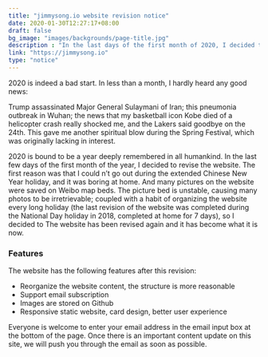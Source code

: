 ```yaml
---
title: "jimmysong.io website revision notice"
date: 2020-01-30T12:27:17+08:00
draft: false
bg_image: "images/backgrounds/page-title.jpg"
description : "In the last days of the first month of 2020, I decided to revamp the website."
link: "https://jimmysong.io"
type: "notice"
---
```


2020 is indeed a bad start. In less than a month, I hardly heard any good news:

Trump assassinated Major General Sulaymani of Iran; this pneumonia outbreak in Wuhan; the news that my basketball icon Kobe died of a helicopter crash really shocked me, and the Lakers said goodbye on the 24th. This gave me another spiritual blow during the Spring Festival, which was originally lacking in interest.

2020 is bound to be a year deeply remembered in all humankind. In the last few days of the first month of the year, I decided to revise the website. The first reason was that I could n’t go out during the extended Chinese New Year holiday, and it was boring at home. And many pictures on the website were saved on Weibo map beds. The picture bed is unstable, causing many photos to be irretrievable; coupled with a habit of organizing the website every long holiday (the last revision of the website was completed during the National Day holiday in 2018, completed at home for 7 days), so I decided to The website has been revised again and it has become what it is now.

### Features

The website has the following features after this revision:

- Reorganize the website content, the structure is more reasonable
- Support email subscription
- Images are stored on Github
- Responsive static website, card design, better user experience

Everyone is welcome to enter your email address in the email input box at the bottom of the page. Once there is an important content update on this site, we will push you through the email as soon as possible.